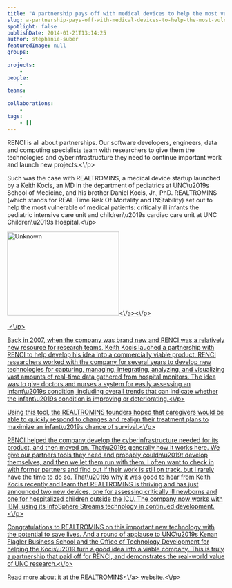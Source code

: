 ```yaml
---
title: "A partnership pays off with medical devices to help the most vulnerable"
slug: a-partnership-pays-off-with-medical-devices-to-help-the-most-vulnerable
spotlight: false
publishDate: 2014-01-21T13:14:25
author: stephanie-suber
featuredImage: null
groups:
    - 
projects:
    - 
people:
    - 
teams: 
    - 
collaborations:
    - 
tags:
    - []
---
```

<p>RENCI is all about partnerships. Our software developers, engineers, data and computing specialists team with researchers to give them the technologies and cyberinfrastructure they need to continue important work and launch new projects.<\/p>
<p>Such was the case with REALTROMINS, a medical device startup launched by a Keith Kocis, an MD in the department of pediatrics at UNC\u2019s School of Medicine, and his brother Daniel Kocis, Jr., PhD. REALTROMINS (which stands for REAL-Time Risk Of Mortality and INStability) set out to help the most vulnerable of medical patients: critically ill infants the pediatric intensive care unit and children\u2019s cardiac care unit at UNC Children\u2019s Hospital.<\/p>
<p><a href="http:\/\/www.renci.org\/wp-content\/uploads\/2014\/01\/Unknown.jpg"  rel="lightbox[roadtrip]"><img class="size-full wp-image-12984 alignleft" alt="Unknown" src="http:\/\/www.renci.org\/wp-content\/uploads\/2014\/01\/Unknown.jpg" width="259" height="194" \/><\/a><\/p>
<p>&nbsp;<\/p>
<p>Back in 2007, when the company was brand new and RENCI was a relatively new resource for research teams, Keith Kocis lauched a partnership with RENCI to help develop his idea into a commercially viable product. RENCI researchers worked with the company for several years to develop new technologies for capturing, managing, integrating, analyzing, and visualizing vast amounts of real-time data gathered from hospital monitors. The idea was to give doctors and nurses a system for easily assessing an infant\u2019s condition, including overall trends that can indicate whether the infant\u2019s condition is improving or deteriorating.<\/p>
<p>Using this tool, the REALTROMINS founders hoped that caregivers would be able to quickly respond to changes and realign their treatment plans to maximize an infant\u2019s chance of survival.<\/p>
<p>RENCI helped the company develop the cyberinfrastructure needed for its product, and then moved on. That\u2019s generally how it works here. We give our partners tools they need and probably couldn\u2019t develop themselves, and then we let them run with them. I often want to check in with former partners and find out if their work is still on track, but I rarely have the time to do so. That\u2019s why it was good to hear from Keith Kocis recently and learn that REALTROMINS is thriving and has just announced two new devices, one for assessing critically ill newborns and one for hospitalized children outside the ICU. The company now works with IBM, using its InfoSphere Streams technology in continued development.<\/p>
<p>Congratulations to REALTROMINS on this important new technology with the potential to save lives. And a round of applause to UNC\u2019s Kenan Flagler Business School and the Office of Technology Development for helping the Kocis\u2019 turn a good idea into a viable company. This is truly a partnership that paid off for RENCI, and demonstrates the real-world value of UNC research.<\/p>
<p>Read more about it at the <a href="http:\/\/www.realtromins.com">REALTROMINS<\/a> website.<\/p>
<!-- AddThis Advanced Settings generic via filter on the_content --><!-- AddThis Share Buttons generic via filter on the_content -->
